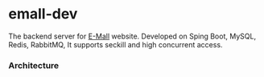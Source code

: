 # emall-dev
The backend server for [E-Mall](https://github.com/Super262/e-mall) website. Developed on Sping Boot, MySQL, Redis, RabbitMQ, It supports seckill and high concurrent access.

### Architecture
[](https://github.com/Super262/emall-dev/blob/master/screenshots/Picture08.png)
